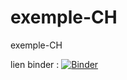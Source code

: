 # exemple-CH
exemple-CH

lien binder : 
[![Binder](https://mybinder.org/badge_logo.svg)](https://mybinder.org/v2/gh/CHATER-ahmed/exemple-CH/HEAD)
